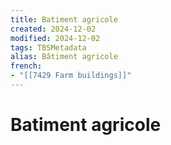 ```yaml
---
title: Batiment agricole
created: 2024-12-02
modified: 2024-12-02
tags: TBSMetadata
alias: Bâtiment agricole
french:
- "[[7429 Farm buildings]]"
---
```

# Batiment agricole
